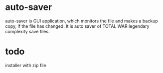 # auto-saver
auto-saver is GUI application, which monitors the file and makes a backup copy, if the file has changed. It is auto saver of TOTAL WAR legendary complexity save files.

# todo
installer with zip file
